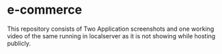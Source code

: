 # e-commerce
This repository consists of Two Application screenshots and one working video of the same running in localserver as it is not showing while hosting publicly.
